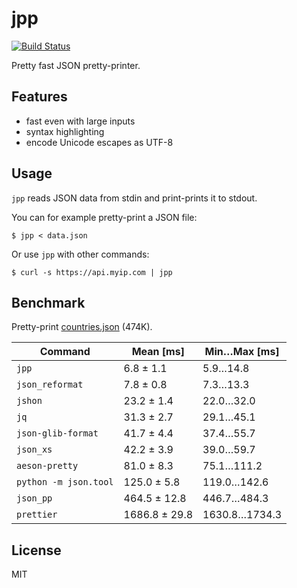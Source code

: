 # jpp

[![Build Status](https://travis-ci.org/siiptuo/jpp.svg?branch=master)](https://travis-ci.org/siiptuo/jpp)

Pretty fast JSON pretty-printer.

## Features

- fast even with large inputs
- syntax highlighting
- encode Unicode escapes as UTF-8

## Usage

`jpp` reads JSON data from stdin and print-prints it to stdout.

You can for example pretty-print a JSON file:

    $ jpp < data.json

Or use `jpp` with other commands:

    $ curl -s https://api.myip.com | jpp

## Benchmark

Pretty-print
[countries.json](https://raw.githubusercontent.com/mledoze/countries/master/dist/countries.json)
(474K).

| Command               | Mean [ms]     | Min…Max [ms]  |
| --------------------- | ------------- | ------------- |
| `jpp`                 | 6.8 ± 1.1     | 5.9…14.8      |
| `json_reformat`       | 7.8 ± 0.8     | 7.3…13.3      |
| `jshon`               | 23.2 ± 1.4    | 22.0…32.0     |
| `jq`                  | 31.3 ± 2.7    | 29.1…45.1     |
| `json-glib-format`    | 41.7 ± 4.4    | 37.4…55.7     |
| `json_xs`             | 42.2 ± 3.9    | 39.0…59.7     |
| `aeson-pretty`        | 81.0 ± 8.3    | 75.1…111.2    |
| `python -m json.tool` | 125.0 ± 5.8   | 119.0…142.6   |
| `json_pp`             | 464.5 ± 12.8  | 446.7…484.3   |
| `prettier`            | 1686.8 ± 29.8 | 1630.8…1734.3 |

## License

MIT
